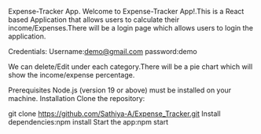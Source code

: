 Expense-Tracker App. Welcome to Expense-Tracker App!.This is a React based Application that allows users to calculate their income/Expenses.There will be a login page which allows users to login the application.

Credentials:
Username:demo@gmail.com
password:demo

We can delete/Edit under each category.There will be a pie chart which will show the income/expense percentage.

Prerequisites Node.js (version 19 or above) must be installed on your machine. Installation Clone the repository:

git clone https://github.com/Sathiya-A/Expense_Tracker.git
Install dependencies:npm install
Start the app:npm start